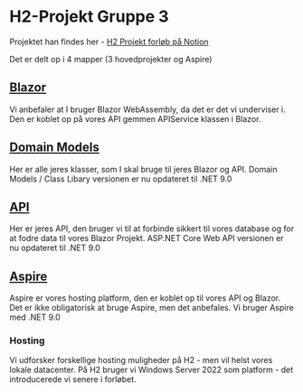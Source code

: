 # H2-Projekt Gruppe 3

Projektet han findes her - [H2 Projekt forløb på Notion](https://mercantec.notion.site/h2f)

Det er delt op i 4 mapper (3 hovedprojekter og Aspire)

## [Blazor](/Blazor/)

Vi anbefaler at I bruger Blazor WebAssembly, da det er det vi underviser i. Den er koblet op på vores API gemmen APIService klassen i Blazor.

## [Domain Models](/DomainModels/)

Her er alle jeres klasser, som I skal bruge til jeres Blazor og API.
Domain Models / Class Libary versionen er nu opdateret til .NET 9.0

## [API](/API/)

Her er jeres API, den bruger vi til at forbinde sikkert til vores database og for at fodre data til vores Blazor Projekt.
ASP.NET Core Web API versionen er nu opdateret til .NET 9.0

## [Aspire](/H2-Projekt.AppHost/)

Aspire er vores hosting platform, den er koblet op til vores API og Blazor. Det er ikke obligatorisk at bruge Aspire, men det anbefales. Vi bruger Aspire med .NET 9.0

### Hosting

Vi udforsker forskellige hosting muligheder på H2 - men vil helst vores lokale datacenter. På H2 bruger vi Windows Server 2022 som platform - det introducerede vi senere i forløbet.
